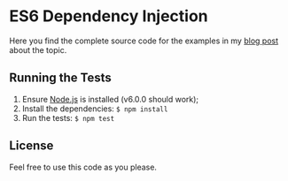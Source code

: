 # ES6 Dependency Injection

Here you find the complete source code for the examples in my [blog post](http://vvgomes.com/js-dependency-injection) about the topic.

## Running the Tests

1. Ensure [Node.js](https://nodejs.org) is installed (v6.0.0 should work);
2. Install the dependencies: `$ npm install`
3. Run the tests: `$ npm test` 

## License

Feel free to use this code as you please.

